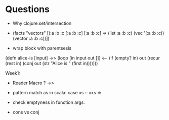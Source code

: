 # Questions

* Why clojure.set/intersection

* (facts "vectors"
        [(:a :b :c
          [:a :b :c]
          [:a :b :c]  => (list :a :b :c) (vec '(:a :b :c)) (vector :a :b :c))])

* wrap block with parentsesis

(defn	alice-is	[input]
	->>	(loop	[in	input  out	[]] <--
				(if	(empty?	in)
						out
						(recur	(rest	in)
						(conj out (str	"Alice	is	"	(first	in)))))))

Week1:
* Reader Macro
? ->>

* pattern match as in scala:
case xs :: xxs =>

* check emptyness in function args.

* cons vs conj